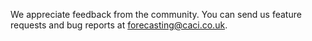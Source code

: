 We appreciate feedback from the community. You can send us feature requests and bug reports at [forecasting@caci.co.uk](mailto:forecasting@caci.co.uk).


